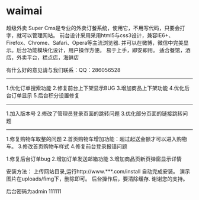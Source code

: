 # waimai
超级外卖 Super Cms是专业的外卖订餐系统，使用它，不用写代码，只要会打字，就可以管理网站。
前台设计采用采用html5与css3设计，兼容IE6+、Firefox、Chrome、Safari、Opera等主流浏览器.
并可以在微博，微信中完美显示。后台功能模块化设计，用户操作方便。 易于上手，即安即用。
适合餐馆，酒店，外卖平台，糕点店，海鲜店


有什么好的意见请与我们联系：QQ：286056528

-------------------------------------------------

1.优化订单搜索功能
2.修复前台上下架显示BUG
3.增加商品上下架功能
4.优化后台订单显示
5.后台积分设置修复


-------------------------------------------------

1.加入版本号
2.修改了管理员登录页面的跳转问题
3.优化部分页面的链接跳转问题


-------------------------------------------------


1.修复购物车取整的问题
2.首页购物车增加功能：超过起送金额才可以进入购物车。
3.修改首页购物车样式
4.修复前台登录报错问题







1.修复后台订单bug
2.增加订单发送邮箱功能
3.增加商品页新页弹窗显示详情








安装方法：
上传网站目录,运行http://www.***.com/install 自动完成安装。
演示图片在uploads/fimg下，删除即可。
后台操作后，要清除缓存.
谢谢您的支持。

后台密码为admin  111111






